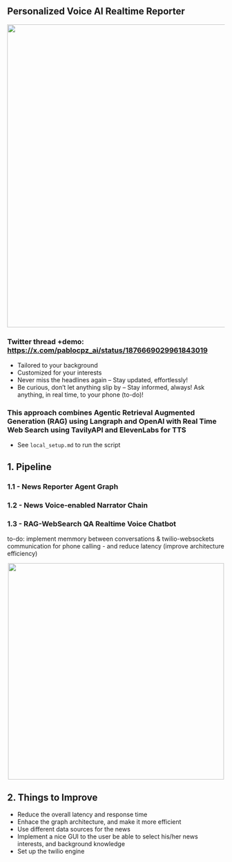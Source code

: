 ## Personalized Voice AI Realtime Reporter

<p align="center">
  <img src="https://github.com/user-attachments/assets/f76edc19-9518-4422-a3d0-47388a641531" width="700">
</p>


### Twitter thread +demo: https://x.com/pablocpz_ai/status/1876669029961843019 

- Tailored to your background
- Customized for your interests
- Never miss the headlines again – Stay updated, effortlessly!
- Be curious, don’t let anything slip by – Stay informed, always! Ask anything, in real time, to your phone (to-do)!

### This approach combines Agentic Retrieval Augmented Generation (RAG) using Langraph and OpenAI with Real Time Web Search using TavilyAPI and ElevenLabs for TTS

- See `local_setup.md` to run the script

## 1. Pipeline

### 1.1 - News Reporter Agent Graph
### 1.2 - News Voice-enabled Narrator Chain

### 1.3 - RAG-WebSearch QA Realtime Voice Chatbot
to-do: implement memmory between conversations & twilio-websockets communication for phone calling - and reduce latency (improve architecture efficiency)

<p align="center">
  <img src="https://github.com/user-attachments/assets/92d9a46a-ffd4-46b2-aa3a-d1bcaba71e48" width="500">
</p>

## 2. Things to Improve

- Reduce the overall latency and response time
- Enhace the graph architecture, and make it more efficient
- Use different data sources for the news
- Implement a nice GUI to the user be able to select his/her news interests, and background knowledge
- Set up the twilio engine
